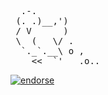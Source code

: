 <pre>
  .-.
 (. .)__,')
 / V      )
 \  (   \/ .
  `._`.__\ o ,
    <<  `'   .o..
</pre>

[![endorse](http://api.coderwall.com/caseydunham/endorse.png)](http://coderwall.com/caseydunham)

